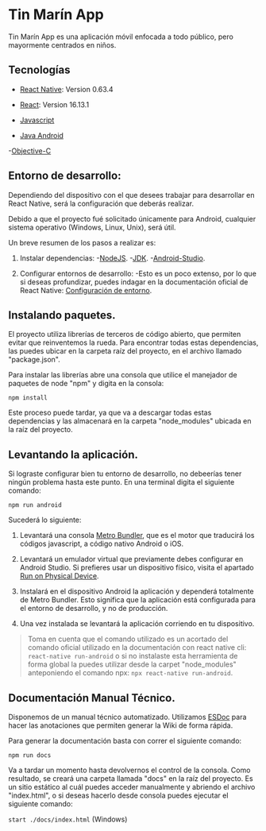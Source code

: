 # Tin Marín App

Tin Marín App es una aplicación móvil enfocada a todo público, pero mayormente centrados en niños.

## Tecnologías

- [React Native](https://reactnative.dev/): Version 0.63.4

- [React](https://reactjs.org/): Version 16.13.1

- [Javascript](https://www.javascript.com/)

- [Java Android](https://developer.android.com/)

-[Objective-C](https://developer.apple.com/library/archive/documentation/Cocoa/Conceptual/ProgrammingWithObjectiveC/Introduction/Introduction.html)

## Entorno de desarrollo:

Dependiendo del dispositivo con el que desees trabajar para desarrollar en React Native, será la configuración que deberás realizar.

Debido a que el proyecto fué solicitado únicamente para Android, cualquier sistema operativo (Windows, Linux, Unix), será útil.

Un breve resumen de los pasos a realizar es:

1. Instalar dependencias: -[NodeJS](https://nodejs.org/en/download/). -[JDK](https://www.oracle.com/java/technologies/javase/javase-jdk8-downloads.html). -[Android-Studio](https://developer.android.com/studio).

2. Configurar entornos de desarrollo:
   -Esto es un poco extenso, por lo que si deseas profundizar, puedes indagar en la documentación oficial de React Native: [Configuración de entorno](https://reactnative.dev/docs/environment-setup).

## Instalando paquetes.

El proyecto utiliza librerías de terceros de código abierto, que permiten evitar que reinventemos la rueda. Para encontrar todas estas dependencias, las puedes ubicar en la carpeta raíz del proyecto, en el archivo llamado "package.json".

Para instalar las librerías abre una consola que utilice el manejador de paquetes de node "npm" y digita en la consola:

`npm install`

Este proceso puede tardar, ya que va a descargar todas estas dependencias y las almacenará en la carpeta "node_modules" ubicada en la raíz del proyecto.

## Levantando la aplicación.

Si lograste configurar bien tu entorno de desarrollo, no debeerías tener ningún problema hasta este punto. En una terminal digita el siguiente comando:

`npm run android`

Sucederá lo siguiente:

1. Levantará una consola [Metro Bundler](https://reactnative.dev/docs/_getting-started-macos-ios#step-1-start-metro), que es el motor que traducirá los códigos javascript, a código nativo Android o iOS.

2. Levantará un emulador virtual que previamente debes configurar en Android Studio. Si prefieres usar un dispositivo físico, visita el apartado [Run on Physical Device](https://reactnative.dev/docs/_getting-started-windows-androidhttps://reactnative.dev/docs/_getting-started-windows-android).

3. Instalará en el dispositivo Android la aplicación y dependerá totalmente de Metro Bundler. Esto significa que la aplicación está configurada para el entorno de desarrollo, y no de producción.

4. Una vez instalada se levantará la aplicación corriendo en tu dispositivo.

> Toma en cuenta que el comando utilizado es un acortado del comando oficial utilizado en la documentación con react native cli: `react-native run-android` o si no instalaste esta herramienta de forma global la puedes utilizar desde la carpet "node_modules" anteponiendo el comando npx: `npx react-native run-android`.

## Documentación Manual Técnico.

Disponemos de un manual técnico automatizado. Utilizamos [ESDoc](https://esdoc.org/) para hacer las anotaciones que permiten generar la Wiki de forma rápida.

Para generar la documentación basta con correr el siguiente comando:

`npm run docs`

Va a tardar un momento hasta devolvernos el control de la consola. Como resultado, se creará una carpeta llamada "docs" en la raíz del proyecto. Es un sitio estático al cuál puedes acceder manualmente y abriendo el archivo "index.html", o si deseas hacerlo desde consola puedes ejecutar el siguiente comando:

`start ./docs/index.html` (Windows)
